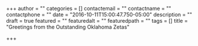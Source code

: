+++
author = ""
categories = []
contactemail = ""
contactname = ""
contactphone = ""
date = "2016-10-11T15:00:47.750-05:00"
description = ""
draft = true
featured = ""
featuredalt = ""
featuredpath = ""
tags = []
title = "Greetings from the Outstanding Oklahoma Zetas"

+++
